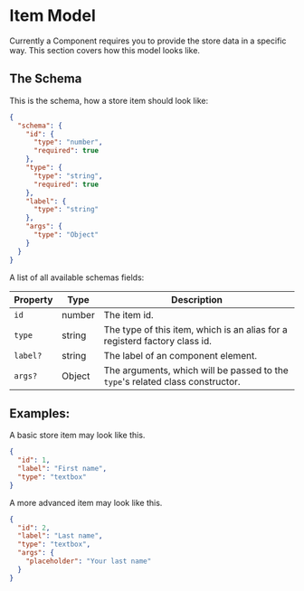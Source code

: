 # Item Model

Currently a Component requires you to provide the store data in a specific way. This section covers how
this model looks like.

## The Schema

This is the schema, how a store item should look like:

```json
{
  "schema": {
    "id": {
      "type": "number",
      "required": true
    },
    "type": {
      "type": "string",
      "required": true
    },
    "label": {
      "type": "string"
    },
    "args": {
      "type": "Object"
    }
  }
}
```
A list of all available schemas fields:

Property | Type | Description
-------- | ---- | -----------
`id` | number | The item id.
`type` | string | The type of this item, which is an alias for a registerd factory class id.
`label?` | string | The label of an component element.
`args?` | Object | The arguments, which will be passed to the `type`'s related class constructor.

## Examples:

A basic store item may look like this.
```json
{
  "id": 1,
  "label": "First name",
  "type": "textbox"
}

```

A more advanced item may look like this.

```json
{
  "id": 2,
  "label": "Last name",
  "type": "textbox",
  "args": {
    "placeholder": "Your last name"
  }
}

```